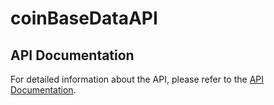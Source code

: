 # coinBaseDataAPI

## API Documentation

For detailed information about the API, please refer to the [API Documentation](https://web.postman.co/workspace/291207d5-1073-4eda-b783-3fd9231b4116/documentation/36297486-4a516d04-da05-4223-8093-8428775d817b).
